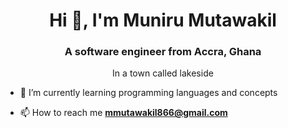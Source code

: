 <h1 align="center">Hi 👋, I'm Muniru Mutawakil</h1>


<h3 align="center">A software engineer from Accra, Ghana</h3>
<p align="center"> In a town called lakeside</p>


- 🌱 I’m currently learning programming languages and concepts

- 📫 How to reach me **mmutawakil866@gmail.com**
